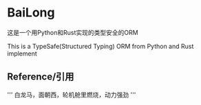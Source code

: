 # BaiLong

这是一个用Python和Rust实现的类型安全的ORM

This is a TypeSafe(Structured Typing) ORM from Python and Rust implement

## Reference/引用

'''
白龙马，面朝西，轮机舱里燃烧，动力强劲
'''
